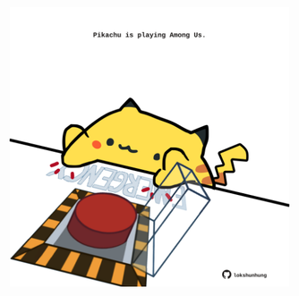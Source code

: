 <!-- built at 07/09/2024, 02:17:26 UTC -->
<p align="center">
  <img width="500" height="500" src="./ReadmeImage.svg">
</p>
